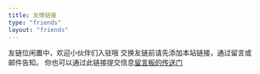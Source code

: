 ```yaml
---
title: 友情链接
type: "friends"
layout: "friends"
---
```


友链位闲置中，欢迎小伙伴们入驻哦
交换友链前请先添加本站链接，通过留言或邮件告知。
你也可以通过此链接提交信息[留言板的传送门](https://tokisaki.top/contact)